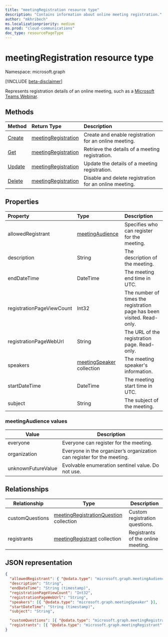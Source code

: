 ```yaml
---
title: "meetingRegistration resource type"
description: "Contains information about online meeting registration."
author: "mkhribech"
ms.localizationpriority: medium
ms.prod: "cloud-communications"
doc_type: resourcePageType
---
```


# meetingRegistration resource type

Namespace: microsoft.graph

[!INCLUDE [beta-disclaimer](../../includes/beta-disclaimer.md)]

Represents registration details of an online meeting, such as a [Microsoft Teams Webinar](https://support.microsoft.com/en-us/office/get-started-with-teams-webinars-42f3f874-22dc-4289-b53f-bbc1a69013e3).

## Methods

| Method | Return Type | Description |
| :----- | :---------- | :---------- |
|[Create](../api/meetingRegistration-post.md) | [meetingRegistration](meetingRegistration.md) | Create and enable registration for an online meeting. |
|[Get](../api/meetingRegistration-get.md) | [meetingRegistration](meetingRegistration.md) | Retrieve the details of a meeting registration. |
|[Update](../api/meetingRegistration-update.md) | [meetingRegistration](meetingRegistration.md) | Update the details of a meeting registration. |
|[Delete](../api/meetingRegistration-delete.md) | [meetingRegistration](meetingRegistration.md) | Disable and delete registration for an online meeting. |

## Properties

| Property | Type | Description |
| :------- | :--- | :---------- |
| allowedRegistrant | [meetingAudience](#meetingaudience-values) | Specifies who can register for the meeting. |
| description | String | The description of the meeting. |
| endDateTime | DateTime | The meeting end time in UTC. |
| registrationPageViewCount | Int32 | The number of times the registration page has been visited. Read-only. |
| registrationPageWebUrl | String | The URL of the registration page. Read-only. |
| speakers | [meetingSpeaker](meetingSpeaker.md) collection | The meeting speaker's information. |
| startDateTime | DateTime | The meeting start time in UTC. |
| subject | String | The subject of the meeting. |

### meetingAudience values

| Value              | Description |
| ------------------ | ----------- |
| everyone           | Everyone can register for the meeting. |
| organization       | Everyone in the organizer’s organization can register for the meeting. |
| unknownFutureValue | Evolvable enumeration sentinel value. Do not use. |

## Relationships

| Relationship | Type | Description |
| ------------ | ---- | ----------- |
| customQuestions | [meetingRegistrationQuestion](meetingRegistrationQuestion.md) collection| Custom registration questions. |
| registrants | [meetingRegistrant](meetingRegistrant.md) collection | Registrants of the online meeting. |

## JSON representation

<!-- {
  "blockType": "resource",
  "@odata.type": "microsoft.graph.meetingRegistration"
}-->

```json
{
  "allowedRegistrant": { "@odata.type": "microsoft.graph.meetingAudience" },
  "description": "String",
  "endDateTime": "String (timestamp)",
  "registrationPageViewCount": "Int32",
  "registrationPageWebUrl": "String",
  "speakers": [{ "@odata.type": "microsoft.graph.meetingSpeaker" }],
  "startDateTime": "String (timestamp)",
  "subject": "String",

  "customQuestions": [{ "@odata.type": "microsoft.graph.meetingRegistrationQuestion" }],
  "registrants": [{ "@odata.type": "microsoft.graph.meetingRegistrant" }]
}
```
